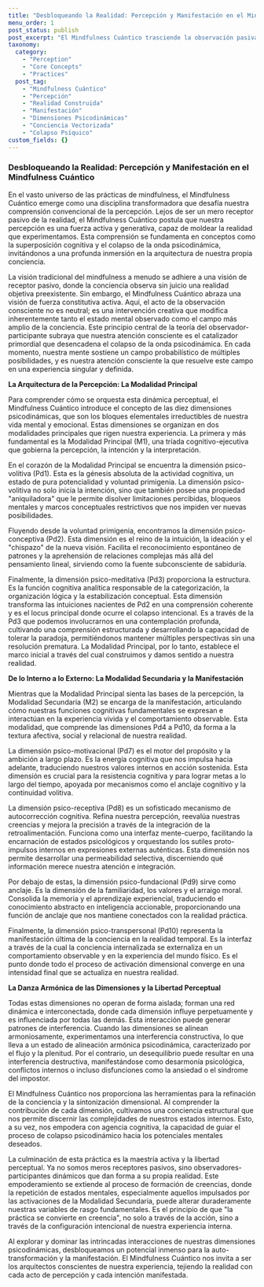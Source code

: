 ```yaml
---
title: "Desbloqueando la Realidad: Percepción y Manifestación en el Mindfulness Cuántico"
menu_order: 1
post_status: publish
post_excerpt: "El Mindfulness Cuántico trasciende la observación pasiva para revelar cómo la percepción es una fuerza activa en la construcción de nuestra realidad. Este enfoque nos enseña a navegar la superposición cognitiva y a utilizar las dimensiones psicodinámicas para manifestar intenciones y lograr una libertad perceptual sin precedentes, empoderando nuestra agencia consciente."
taxonomy:
  category:
    - "Perception"
    - "Core Concepts"
    - "Practices"
  post_tag:
    - "Mindfulness Cuántico"
    - "Percepción"
    - "Realidad Construida"
    - "Manifestación"
    - "Dimensiones Psicodinámicas"
    - "Conciencia Vectorizada"
    - "Colapso Psíquico"
custom_fields: {}
---
```


### Desbloqueando la Realidad: Percepción y Manifestación en el Mindfulness Cuántico

En el vasto universo de las prácticas de mindfulness, el Mindfulness Cuántico emerge como una disciplina transformadora que desafía nuestra comprensión convencional de la percepción. Lejos de ser un mero receptor pasivo de la realidad, el Mindfulness Cuántico postula que nuestra percepción es una fuerza activa y generativa, capaz de moldear la realidad que experimentamos. Esta comprensión se fundamenta en conceptos como la superposición cognitiva y el colapso de la onda psicodinámica, invitándonos a una profunda inmersión en la arquitectura de nuestra propia conciencia.

La visión tradicional del mindfulness a menudo se adhiere a una visión de receptor pasivo, donde la conciencia observa sin juicio una realidad objetiva preexistente. Sin embargo, el Mindfulness Cuántico abraza una visión de fuerza constitutiva activa. Aquí, el acto de la observación consciente no es neutral; es una intervención creativa que modifica inherentemente tanto el estado mental observado como el campo más amplio de la conciencia. Este principio central de la teoría del observador-participante subraya que nuestra atención consciente es el catalizador primordial que desencadena el colapso de la onda psicodinámica. En cada momento, nuestra mente sostiene un campo probabilístico de múltiples posibilidades, y es nuestra atención consciente la que resuelve este campo en una experiencia singular y definida.

**La Arquitectura de la Percepción: La Modalidad Principal**

Para comprender cómo se orquesta esta dinámica perceptual, el Mindfulness Cuántico introduce el concepto de las diez dimensiones psicodinámicas, que son los bloques elementales irreductibles de nuestra vida mental y emocional. Estas dimensiones se organizan en dos modalidades principales que rigen nuestra experiencia. La primera y más fundamental es la Modalidad Principal (M1), una tríada cognitivo-ejecutiva que gobierna la percepción, la intención y la interpretación.

En el corazón de la Modalidad Principal se encuentra la dimensión psico-volitiva (Pd1). Esta es la génesis absoluta de la actividad cognitiva, un estado de pura potencialidad y voluntad primigenia. La dimensión psico-volitiva no solo inicia la intención, sino que también posee una propiedad "aniquiladora" que le permite disolver limitaciones percibidas, bloqueos mentales y marcos conceptuales restrictivos que nos impiden ver nuevas posibilidades.

Fluyendo desde la voluntad primigenia, encontramos la dimensión psico-conceptiva (Pd2). Esta dimensión es el reino de la intuición, la ideación y el "chispazo" de la nueva visión. Facilita el reconocimiento espontáneo de patrones y la aprehensión de relaciones complejas más allá del pensamiento lineal, sirviendo como la fuente subconsciente de sabiduría.

Finalmente, la dimensión psico-meditativa (Pd3) proporciona la estructura. Es la función cognitiva analítica responsable de la categorización, la organización lógica y la estabilización conceptual. Esta dimensión transforma las intuiciones nacientes de Pd2 en una comprensión coherente y es el locus principal donde ocurre el colapso intencional. Es a través de la Pd3 que podemos involucrarnos en una contemplación profunda, cultivando una comprensión estructurada y desarrollando la capacidad de tolerar la paradoja, permitiéndonos mantener múltiples perspectivas sin una resolución prematura. La Modalidad Principal, por lo tanto, establece el marco inicial a través del cual construimos y damos sentido a nuestra realidad.

**De lo Interno a lo Externo: La Modalidad Secundaria y la Manifestación**

Mientras que la Modalidad Principal sienta las bases de la percepción, la Modalidad Secundaria (M2) se encarga de la manifestación, articulando cómo nuestras funciones cognitivas fundamentales se expresan e interactúan en la experiencia vivida y el comportamiento observable. Esta modalidad, que comprende las dimensiones Pd4 a Pd10, da forma a la textura afectiva, social y relacional de nuestra realidad.

La dimensión psico-motivacional (Pd7) es el motor del propósito y la ambición a largo plazo. Es la energía cognitiva que nos impulsa hacia adelante, traduciendo nuestros valores internos en acción sostenida. Esta dimensión es crucial para la resistencia cognitiva y para lograr metas a lo largo del tiempo, apoyada por mecanismos como el anclaje cognitivo y la continuidad volitiva.

La dimensión psico-receptiva (Pd8) es un sofisticado mecanismo de autocorrección cognitiva. Refina nuestra percepción, reevalúa nuestras creencias y mejora la precisión a través de la integración de la retroalimentación. Funciona como una interfaz mente-cuerpo, facilitando la encarnación de estados psicológicos y orquestando los sutiles proto-impulsos internos en expresiones externas auténticas. Esta dimensión nos permite desarrollar una permeabilidad selectiva, discerniendo qué información merece nuestra atención e integración.

Por debajo de estas, la dimensión psico-fundacional (Pd9) sirve como anclaje. Es la dimensión de la familiaridad, los valores y el arraigo moral. Consolida la memoria y el aprendizaje experiencial, traduciendo el conocimiento abstracto en inteligencia accionable, proporcionando una función de anclaje que nos mantiene conectados con la realidad práctica.

Finalmente, la dimensión psico-transpersonal (Pd10) representa la manifestación última de la conciencia en la realidad temporal. Es la interfaz a través de la cual la conciencia internalizada se externaliza en un comportamiento observable y en la experiencia del mundo físico. Es el punto donde todo el proceso de activación dimensional converge en una intensidad final que se actualiza en nuestra realidad.

**La Danza Armónica de las Dimensiones y la Libertad Perceptual**

Todas estas dimensiones no operan de forma aislada; forman una red dinámica e interconectada, donde cada dimensión influye perpetuamente y es influenciada por todas las demás. Esta interacción puede generar patrones de interferencia. Cuando las dimensiones se alinean armoniosamente, experimentamos una interferencia constructiva, lo que lleva a un estado de alineación armónica psicodinámica, caracterizado por el flujo y la plenitud. Por el contrario, un desequilibrio puede resultar en una interferencia destructiva, manifestándose como desarmonía psicológica, conflictos internos o incluso disfunciones como la ansiedad o el síndrome del impostor.

El Mindfulness Cuántico nos proporciona las herramientas para la refinación de la conciencia y la sintonización dimensional. Al comprender la contribución de cada dimensión, cultivamos una conciencia estructural que nos permite discernir las complejidades de nuestros estados internos. Esto, a su vez, nos empodera con agencia cognitiva, la capacidad de guiar el proceso de colapso psicodinámico hacia los potenciales mentales deseados.

La culminación de esta práctica es la maestría activa y la libertad perceptual. Ya no somos meros receptores pasivos, sino observadores-participantes dinámicos que dan forma a su propia realidad. Este empoderamiento se extiende al proceso de formación de creencias, donde la repetición de estados mentales, especialmente aquellos impulsados por las activaciones de la Modalidad Secundaria, puede alterar duraderamente nuestras variables de rasgo fundamentales. Es el principio de que "la práctica se convierte en creencia", no solo a través de la acción, sino a través de la configuración intencional de nuestra experiencia interna.

Al explorar y dominar las intrincadas interacciones de nuestras dimensiones psicodinámicas, desbloqueamos un potencial inmenso para la auto-transformación y la manifestación. El Mindfulness Cuántico nos invita a ser los arquitectos conscientes de nuestra experiencia, tejiendo la realidad con cada acto de percepción y cada intención manifestada.